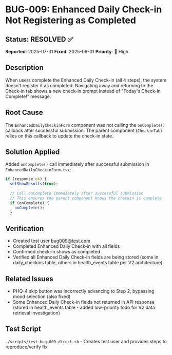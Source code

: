 # BUG-009: Enhanced Daily Check-in Not Registering as Completed

## Status: RESOLVED ✅

**Reported**: 2025-07-31
**Fixed**: 2025-08-01
**Priority**: 🔴 High

## Description
When users complete the Enhanced Daily Check-in (all 4 steps), the system doesn't register it as completed. Navigating away and returning to the Check-in tab shows a new check-in prompt instead of "Today's Check-in Complete!" message.

## Root Cause
The `EnhancedDailyCheckinForm` component was not calling the `onComplete()` callback after successful submission. The parent component (`CheckinTab`) relies on this callback to update the check-in state.

## Solution Applied
Added `onComplete()` call immediately after successful submission in `EnhancedDailyCheckinForm.tsx`:

```typescript
if (response.ok) {
  setShowResults(true);
  
  // Call onComplete immediately after successful submission
  // This ensures the parent component knows the checkin is complete
  if (onComplete) {
    onComplete();
  }
```

## Verification
- Created test user bug009@test.com
- Completed Enhanced Daily Check-in with all fields
- Confirmed check-in shows as completed
- Verified all Enhanced Daily Check-in fields are being stored (some in daily_checkins table, others in health_events table per V2 architecture)

## Related Issues
- PHQ-4 skip button was incorrectly advancing to Step 2, bypassing mood selection (also fixed)
- Some Enhanced Daily Check-in fields not returned in API response (stored in health_events table - added low-priority todo for V2 data retrieval investigation)

## Test Script
`./scripts/test-bug-009-direct.sh` - Creates test user and provides steps to reproduce/verify fix